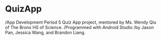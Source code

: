 # QuizApp
/App Development Period 5 Quiz App project, mentored by Ms. Wendy Qiu of The Bronx HS of Science.
/Programmed with Android Studio
/by Jason Pan, Jessica Wang, and Brandon Liang.
